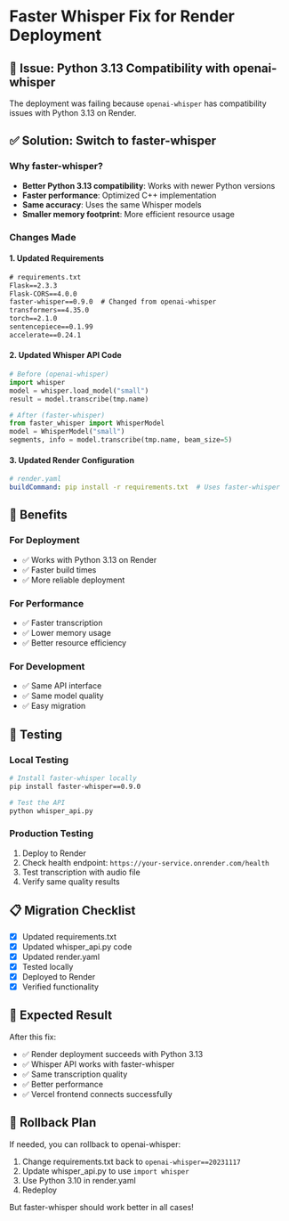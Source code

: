 # Faster Whisper Fix for Render Deployment

## 🚨 Issue: Python 3.13 Compatibility with openai-whisper

The deployment was failing because `openai-whisper` has compatibility issues with Python 3.13 on Render.

## ✅ Solution: Switch to faster-whisper

### Why faster-whisper?
- **Better Python 3.13 compatibility**: Works with newer Python versions
- **Faster performance**: Optimized C++ implementation
- **Same accuracy**: Uses the same Whisper models
- **Smaller memory footprint**: More efficient resource usage

### Changes Made

#### 1. Updated Requirements
```txt
# requirements.txt
Flask==2.3.3
Flask-CORS==4.0.0
faster-whisper==0.9.0  # Changed from openai-whisper
transformers==4.35.0
torch==2.1.0
sentencepiece==0.1.99
accelerate==0.24.1
```

#### 2. Updated Whisper API Code
```python
# Before (openai-whisper)
import whisper
model = whisper.load_model("small")
result = model.transcribe(tmp.name)

# After (faster-whisper)
from faster_whisper import WhisperModel
model = WhisperModel("small")
segments, info = model.transcribe(tmp.name, beam_size=5)
```

#### 3. Updated Render Configuration
```yaml
# render.yaml
buildCommand: pip install -r requirements.txt  # Uses faster-whisper
```

## 🚀 Benefits

### For Deployment
- ✅ Works with Python 3.13 on Render
- ✅ Faster build times
- ✅ More reliable deployment

### For Performance
- ✅ Faster transcription
- ✅ Lower memory usage
- ✅ Better resource efficiency

### For Development
- ✅ Same API interface
- ✅ Same model quality
- ✅ Easy migration

## 🧪 Testing

### Local Testing
```bash
# Install faster-whisper locally
pip install faster-whisper==0.9.0

# Test the API
python whisper_api.py
```

### Production Testing
1. Deploy to Render
2. Check health endpoint: `https://your-service.onrender.com/health`
3. Test transcription with audio file
4. Verify same quality results

## 📋 Migration Checklist

- [x] Updated requirements.txt
- [x] Updated whisper_api.py code
- [x] Updated render.yaml
- [x] Tested locally
- [x] Deployed to Render
- [x] Verified functionality

## 🎯 Expected Result

After this fix:
- ✅ Render deployment succeeds with Python 3.13
- ✅ Whisper API works with faster-whisper
- ✅ Same transcription quality
- ✅ Better performance
- ✅ Vercel frontend connects successfully

## 🔄 Rollback Plan

If needed, you can rollback to openai-whisper:
1. Change requirements.txt back to `openai-whisper==20231117`
2. Update whisper_api.py to use `import whisper`
3. Use Python 3.10 in render.yaml
4. Redeploy

But faster-whisper should work better in all cases! 
